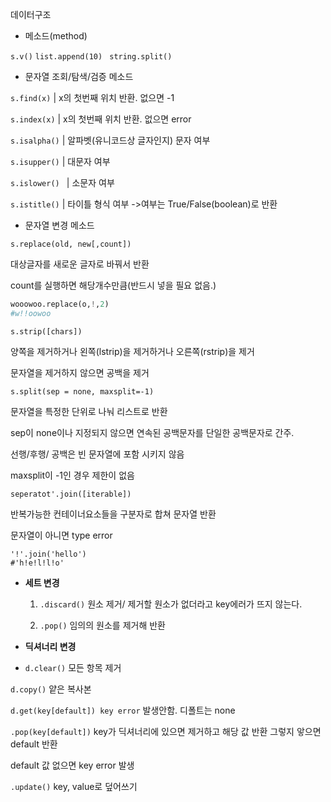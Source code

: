 데이터구조

* 메소드(method)

`s.v()` `list.append(10) ` `string.split()`



* 문자열 조회/탐색/검증 메소드

`s.find(x)` | x의 첫번째 위치 반환. 없으면 -1

`s.index(x)` | x의 첫번째 위치 반환. 없으면 error

`s.isalpha()` | 알파벳(유니코드상 글자인지) 문자 여부

`s.isupper()` | 대문자 여부

`s.islower() ` | 소문자 여부

`s.istitle()` | 타이틀 형식 여부  ->여부는 True/False(boolean)로 반환



* 문자열 변경 메소드

`s.replace(old, new[,count])` 

대상글자를 새로운 글자로 바꿔서 반환 

count를 실행하면 해당개수만큼(반드시 넣을 필요 없음.)

```python
wooowoo.replace(o,!,2)
#w!!oowoo
```



`s.strip([chars])` 

양쪽을 제거하거나 왼쪽(lstrip)을 제거하거나 오른쪽(rstrip)을 제거

문자열을 제거하지 않으면 공백을 제거

`s.split(sep = none, maxsplit=-1)`

문자열을 특정한 단위로 나눠 리스트로 반환

sep이 none이나 지정되지 않으면 연속된 공백문자를 단일한 공백문자로 간주.

선행/후행/ 공백은 빈 문자열에 포함 시키지 않음

maxsplit이 -1인 경우 제한이 없음

`seperatot'.join([iterable])`

반복가능한 컨테이너요소들을 구분자로 합쳐 문자열 반환

문자열이 아니면 type error

```
'!'.join('hello')
#'h!e!l!l!o'
```



* **세트 변경**

  1. `.discard()` 원소 제거/ 제거할 원소가 없더라고 key에러가 뜨지 않는다.

  2. `.pop()` 임의의 원소를 제거해 반환

  

* **딕셔너리 변경**
* `d.clear()` 모든 항목 제거

`d.copy()` 얕은 복사본

`d.get(key[default]) key error` 발생안함. 디폴트는 none

`.pop(key[default])` key가 딕셔너리에 있으면 제거하고 해당 값 반환 그렇지 앟으면 default 반환

default 값 없으면 key error 발생

`.update()` key, value로 덮어쓰기

